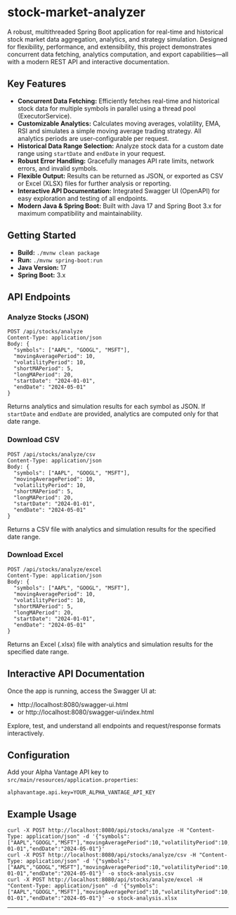 # stock-market-analyzer

A robust, multithreaded Spring Boot application for real-time and historical stock market data aggregation, analytics, and strategy simulation. Designed for flexibility, performance, and extensibility, this project demonstrates concurrent data fetching, analytics computation, and export capabilities—all with a modern REST API and interactive documentation.

## Key Features
- **Concurrent Data Fetching:** Efficiently fetches real-time and historical stock data for multiple symbols in parallel using a thread pool (ExecutorService).
- **Customizable Analytics:** Calculates moving averages, volatility, EMA, RSI and simulates a simple moving average trading strategy. All analytics periods are user-configurable per request.
- **Historical Data Range Selection:** Analyze stock data for a custom date range using `startDate` and `endDate` in your request.
- **Robust Error Handling:** Gracefully manages API rate limits, network errors, and invalid symbols.
- **Flexible Output:** Results can be returned as JSON, or exported as CSV or Excel (XLSX) files for further analysis or reporting.
- **Interactive API Documentation:** Integrated Swagger UI (OpenAPI) for easy exploration and testing of all endpoints.
- **Modern Java & Spring Boot:** Built with Java 17 and Spring Boot 3.x for maximum compatibility and maintainability.

## Getting Started

- **Build:** `./mvnw clean package`
- **Run:** `./mvnw spring-boot:run`
- **Java Version:** 17
- **Spring Boot:** 3.x

## API Endpoints

### Analyze Stocks (JSON)
```
POST /api/stocks/analyze
Content-Type: application/json
Body: {
  "symbols": ["AAPL", "GOOGL", "MSFT"],
  "movingAveragePeriod": 10,
  "volatilityPeriod": 10,
  "shortMAPeriod": 5,
  "longMAPeriod": 20,
  "startDate": "2024-01-01",
  "endDate": "2024-05-01"
}
```
Returns analytics and simulation results for each symbol as JSON. If `startDate` and `endDate` are provided, analytics are computed only for that date range.

### Download CSV
```
POST /api/stocks/analyze/csv
Content-Type: application/json
Body: {
  "symbols": ["AAPL", "GOOGL", "MSFT"],
  "movingAveragePeriod": 10,
  "volatilityPeriod": 10,
  "shortMAPeriod": 5,
  "longMAPeriod": 20,
  "startDate": "2024-01-01",
  "endDate": "2024-05-01"
}
```
Returns a CSV file with analytics and simulation results for the specified date range.

### Download Excel
```
POST /api/stocks/analyze/excel
Content-Type: application/json
Body: {
  "symbols": ["AAPL", "GOOGL", "MSFT"],
  "movingAveragePeriod": 10,
  "volatilityPeriod": 10,
  "shortMAPeriod": 5,
  "longMAPeriod": 20,
  "startDate": "2024-01-01",
  "endDate": "2024-05-01"
}
```
Returns an Excel (.xlsx) file with analytics and simulation results for the specified date range.

## Interactive API Documentation

Once the app is running, access the Swagger UI at:
- http://localhost:8080/swagger-ui.html
- or http://localhost:8080/swagger-ui/index.html

Explore, test, and understand all endpoints and request/response formats interactively.

## Configuration
Add your Alpha Vantage API key to `src/main/resources/application.properties`:
```
alphavantage.api.key=YOUR_ALPHA_VANTAGE_API_KEY
```

## Example Usage
```
curl -X POST http://localhost:8080/api/stocks/analyze -H "Content-Type: application/json" -d '{"symbols":["AAPL","GOOGL","MSFT"],"movingAveragePeriod":10,"volatilityPeriod":10,"shortMAPeriod":5,"longMAPeriod":20,"startDate":"2024-01-01","endDate":"2024-05-01"}'
curl -X POST http://localhost:8080/api/stocks/analyze/csv -H "Content-Type: application/json" -d '{"symbols":["AAPL","GOOGL","MSFT"],"movingAveragePeriod":10,"volatilityPeriod":10,"shortMAPeriod":5,"longMAPeriod":20,"startDate":"2024-01-01","endDate":"2024-05-01"}' -o stock-analysis.csv
curl -X POST http://localhost:8080/api/stocks/analyze/excel -H "Content-Type: application/json" -d '{"symbols":["AAPL","GOOGL","MSFT"],"movingAveragePeriod":10,"volatilityPeriod":10,"shortMAPeriod":5,"longMAPeriod":20,"startDate":"2024-01-01","endDate":"2024-05-01"}' -o stock-analysis.xlsx
```

---